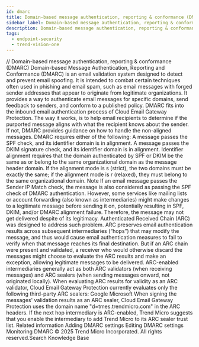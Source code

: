 ```yaml
---
id: dmarc
title: Domain-based message authentication, reporting & conformance (DMARC)
sidebar_label: Domain-based message authentication, reporting & conformance (DMARC)
description: Domain-based message authentication, reporting & conformance (DMARC)
tags:
  - endpoint-security
  - trend-vision-one
---
```


/*<![CDATA[*/ $('#title').html($('meta[name=map-description]').attr('content')); /*]]>*/ Domain-based message authentication, reporting & conformance (DMARC) Domain-based Message Authentication, Reporting and Conformance (DMARC) is an email validation system designed to detect and prevent email spoofing. It is intended to combat certain techniques often used in phishing and email spam, such as email messages with forged sender addresses that appear to originate from legitimate organizations. It provides a way to authenticate email messages for specific domains, send feedback to senders, and conform to a published policy. DMARC fits into the inbound email authentication process of Cloud Email Gateway Protection. The way it works, is to help email recipients to determine if the purported message aligns with what the recipient knows about the sender. If not, DMARC provides guidance on how to handle the non-aligned messages. DMARC requires either of the following: A message passes the SPF check, and its identifier domain is in alignment. A message passes the DKIM signature check, and its identifier domain is in alignment. Identifier alignment requires that the domain authenticated by SPF or DKIM be the same as or belong to the same organizational domain as the message header domain. If the alignment mode is s (strict), the two domains must be exactly the same; if the alignment mode is r (relaxed), they must belong to the same organizational domain. Note If an email message passes the Sender IP Match check, the message is also considered as passing the SPF check of DMARC authentication. However, some services like mailing lists or account forwarding (also known as intermediaries) might make changes to a legitimate message before sending it on, potentially resulting in SPF, DKIM, and/or DMARC alignment failure. Therefore, the message may not get delivered despite of its legitimacy. Authenticated Received Chain (ARC) was designed to address such problem. ARC preserves email authentication results across subsequent intermediaries (“hops”) that may modify the message, and thus would cause email authentication measures to fail to verify when that message reaches its final destination. But if an ARC chain were present and validated, a receiver who would otherwise discard the messages might choose to evaluate the ARC results and make an exception, allowing legitimate messages to be delivered. ARC-enabled intermediaries generally act as both ARC validators (when receiving messages) and ARC sealers (when sending messages onward, not originated locally). When evaluating ARC results for validity as an ARC validator, Cloud Email Gateway Protection currently evaluates only the following third-party ARC sealers: Google Microsoft When signing the messages' validation results as an ARC sealer, Cloud Email Gateway Protection uses the domain name "d=tmes.trendmicro.com" in the ARC headers. If the next hop intermediary is ARC-enabled, Trend Micro suggests that you enable the intermediary to add Trend Micro to its ARC sealer trust list. Related information Adding DMARC settings Editing DMARC settings Monitoring DMARC © 2025 Trend Micro Incorporated. All rights reserved.Search Knowledge Base